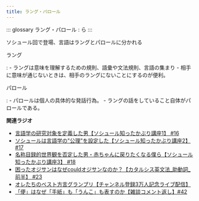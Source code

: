 ```yaml
---
title: ラング・パロール
---
```


::: glossary
ラング・パロール : ら
:::

ソシュール回で登場、言語はラングとパロールに分かれる

ラング

:   -   ラングは意味を理解するための規則、語彙や文法規則、言語の集まり
    -   相手に意味が通じないときは、相手のラングにないことにするのが便利。

パロール

:   -   パロールは個人の具体的な発話行為。
    -   ラングの話をしていること自体がパロールである。

**関連ラジオ**

-   [言語学の研究対象を定義した男【ソシュール知ったかぶり講座1】
    #16](https://www.youtube.com/watch?v=We43d7Giei8)
-   [ソシュールは言語学の\"公理\"を設定した【ソシュール知ったかぶり講座2】
    #17](https://www.youtube.com/watch?v=Xlvp9rfJ9co)
-   [名称目録的世界観を否定した男・赤ちゃんに戻りたくなる僕ら【ソシュール知ったかぶり講座3】
    #18](https://www.youtube.com/watch?v=_b_XtagwU8A)
-   [困ったオジサンはなぜcouldオジサンなのか？【カタルシス英文法_助動詞_前半】
    #23](https://www.youtube.com/watch?v=F52-xN7SfFg)
-   [オレたちのベスト方言グランプリ【チャンネル登録3万人記念ライブ配信】](https://www.youtube.com/watch?v=WhzAvTSYXxk)
-   [「便」はなぜ「手紙」も「うんこ」も表すのか【雑談コメント返し】#42](https://www.youtube.com/watch?v=kNIQXzBiTwA)
